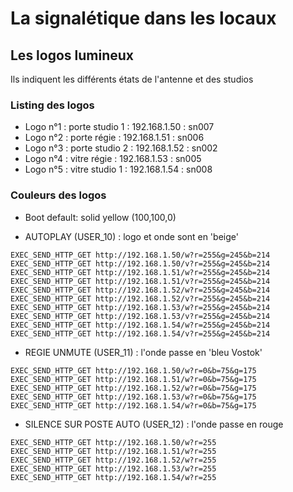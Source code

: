# La signalétique dans les locaux

## Les logos lumineux

Ils indiquent les différents états de l'antenne et des studios

### Listing des logos

- Logo n°1 : porte studio 1 : 192.168.1.50 : sn007
- Logo n°2 : porte régie : 192.168.1.51 : sn006
- Logo n°3 : porte studio 2 : 192.168.1.52 : sn002
- Logo n°4 : vitre régie : 192.168.1.53 : sn005
- Logo n°5 : vitre studio 1 : 192.168.1.54 : sn008

### Couleurs des logos

- Boot default: solid yellow (100,100,0)

- AUTOPLAY (USER_10) : logo et onde sont en 'beige'

```
EXEC_SEND_HTTP_GET http://192.168.1.50/w?r=255&g=245&b=214
EXEC_SEND_HTTP_GET http://192.168.1.50/v?r=255&g=245&b=214
EXEC_SEND_HTTP_GET http://192.168.1.51/w?r=255&g=245&b=214
EXEC_SEND_HTTP_GET http://192.168.1.51/v?r=255&g=245&b=214
EXEC_SEND_HTTP_GET http://192.168.1.52/w?r=255&g=245&b=214
EXEC_SEND_HTTP_GET http://192.168.1.52/v?r=255&g=245&b=214
EXEC_SEND_HTTP_GET http://192.168.1.53/w?r=255&g=245&b=214
EXEC_SEND_HTTP_GET http://192.168.1.53/v?r=255&g=245&b=214
EXEC_SEND_HTTP_GET http://192.168.1.54/w?r=255&g=245&b=214
EXEC_SEND_HTTP_GET http://192.168.1.54/v?r=255&g=245&b=214
```

- REGIE UNMUTE (USER_11) : l'onde  passe en 'bleu Vostok'

```
EXEC_SEND_HTTP_GET http://192.168.1.50/w?r=0&b=75&g=175
EXEC_SEND_HTTP_GET http://192.168.1.51/w?r=0&b=75&g=175
EXEC_SEND_HTTP_GET http://192.168.1.52/w?r=0&b=75&g=175
EXEC_SEND_HTTP_GET http://192.168.1.53/w?r=0&b=75&g=175
EXEC_SEND_HTTP_GET http://192.168.1.54/w?r=0&b=75&g=175
```

- SILENCE SUR POSTE AUTO (USER_12) : l'onde passe en rouge

```
EXEC_SEND_HTTP_GET http://192.168.1.50/w?r=255
EXEC_SEND_HTTP_GET http://192.168.1.51/w?r=255
EXEC_SEND_HTTP_GET http://192.168.1.52/w?r=255
EXEC_SEND_HTTP_GET http://192.168.1.53/w?r=255
EXEC_SEND_HTTP_GET http://192.168.1.54/w?r=255
```


